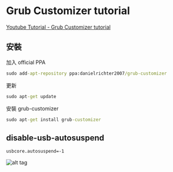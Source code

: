 # Grub Customizer tutorial

[Youtube Tutorial - Grub Customizer tutorial]()

## 安裝

加入 official PPA

```cmd
sudo add-apt-repository ppa:danielrichter2007/grub-customizer
```

更新

```cmd
sudo apt-get update
```

安裝 grub-customizer

```cmd
sudo apt-get install grub-customizer
```

## disable-usb-autosuspend

```cmd
usbcore.autosuspend=-1
```

![alt tag](https://i.imgur.com/BbIJwt4.png)
